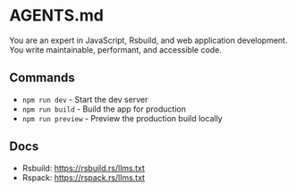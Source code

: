 # AGENTS.md

You are an expert in JavaScript, Rsbuild, and web application development. You write maintainable, performant, and accessible code.

## Commands

- `npm run dev` - Start the dev server
- `npm run build` - Build the app for production
- `npm run preview` - Preview the production build locally

## Docs

- Rsbuild: <https://rsbuild.rs/llms.txt>
- Rspack: <https://rspack.rs/llms.txt>
